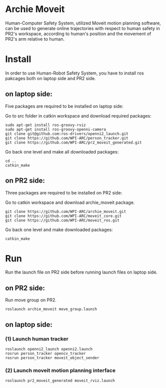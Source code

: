Archie Moveit
==========================

Human-Computer Safety System, utilized Moveit motion planning software, can be used to generate online trajectories with respect to human safety in PR2's workspace, according to human's position and the movement of PR2's arm relative to human.

# Install

In order to use Human-Robot Safety System, you have to install ros pakcages both on laptop side and PR2 side.

## on laptop side:

Five packages are required to be installed on laptop side:

Go to src folder in catkin workspace and download required packages:
    
    sudo apt-get install ros-groovy-rviz
    sudo apt-get install ros-groovy-openni-camera
    git clone git@github.com:ros-drivers/openni2_launch.git
    git clone https://github.com/WPI-ARC/person_tracker.git
    git clone https://github.com/WPI-ARC/pr2_moveit_generated.git

Go back one level and make all downloaded packages:
    
    cd ..
    catkin_make
    
## on PR2 side:

Three packages are required to be installed on PR2 side:

Go to catkin workspace and download archie_moveit package.

    git clone https://github.com/WPI-ARC/archie_moveit.git
    git clone https://github.com/WPI-ARC/moveit_core.git
    git clone https://github.com/WPI-ARC/moveit_ros.git

Go back one level and make downloaded packages:

    catkin_make

# Run

Run the launch file on PR2 side before running launch files on laptop side.

## on PR2 side:

Run move group on PR2.

    roslaunch archie_moveit move_group.launch 

## on laptop side:

### (1) Launch human tracker

    roslaunch openni2_launch openni2.launch
    rosrun person_tracker opencv_tracker
    rosrun person_tracker moveit_object_sender
    
### (2) Launch moveit motion planning interface
    
    roslaunch pr2_moveit_generated moveit_rviz.launch
